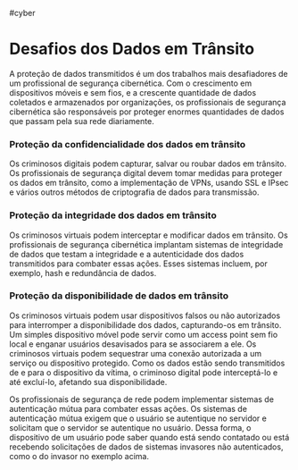 #cyber 
# Desafios dos Dados em Trânsito

A proteção de dados transmitidos é um dos trabalhos mais desafiadores de um profissional de segurança cibernética. Com o crescimento em dispositivos móveis e sem fios, e a crescente quantidade de dados coletados e armazenados por organizações, os profissionais de segurança cibernética são responsáveis por proteger enormes quantidades de dados que passam pela sua rede diariamente.

### Proteção da confidencialidade dos dados em trânsito

Os criminosos digitais podem capturar, salvar ou roubar dados em trânsito. Os profissionais de segurança digital devem tomar medidas para proteger os dados em trânsito, como a implementação de VPNs, usando SSL e IPsec e vários outros métodos de criptografia de dados para transmissão.

### Proteção da integridade dos dados em trânsito

Os criminosos virtuais podem interceptar e modificar dados em trânsito. Os profissionais de segurança cibernética implantam sistemas de integridade de dados que testam a integridade e a autenticidade dos dados transmitidos para combater essas ações. Esses sistemas incluem, por exemplo, hash e redundância de dados.

### Proteção da disponibilidade de dados em trânsito

Os criminosos virtuais podem usar dispositivos falsos ou não autorizados para interromper a disponibilidade dos dados, capturando-os em trânsito. Um simples dispositivo móvel pode servir como um access point sem fio local e enganar usuários desavisados para se associarem a ele. Os criminosos virtuais podem sequestrar uma conexão autorizada a um serviço ou dispositivo protegido. Como os dados estão sendo transmitidos de e para o dispositivo da vítima, o criminoso digital pode interceptá-lo e até excluí-lo, afetando sua disponibilidade.

Os profissionais de segurança de rede podem implementar sistemas de autenticação mútua para combater essas ações. Os sistemas de autenticação mútua exigem que o usuário se autentique no servidor e solicitam que o servidor se autentique no usuário. Dessa forma, o dispositivo de um usuário pode saber quando está sendo contatado ou está recebendo solicitações de dados de sistemas invasores não autenticados, como o do invasor no exemplo acima.




























